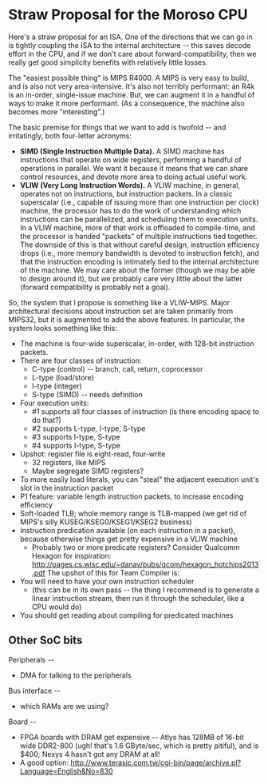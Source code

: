 # Straw Proposal for the Moroso CPU #

Here's a straw proposal for an ISA.  One of the directions that we can go in is tightly coupling the ISA to the internal architecture -- this saves decode effort in the CPU, and if we don't care about forward-compatibility, then we really get good simplicity benefits with relatively little losses.

The "easiest possible thing" is MIPS R4000.  A MIPS is very easy to build, and is also not very area-intensive.  It's also not terribly performant: an R4k is an in-order, single-issue machine.  But, we can augment it in a handful of ways to make it more performant.  (As a consequence, the machine also becomes more "interesting".)

The basic premise for things that we want to add is twofold -- and irritatingly, both four-letter acronyms:

* **SIMD (Single Instruction Multiple Data).**  A SIMD machine has instructions that operate on wide registers, performing a handful of operations in parallel.  We want it because it means that we can share control resources, and devote more area to doing actual useful work.
* **VLIW (Very Long Instruction Words).**  A VLIW machine, in general, operates not on instructions, but instruction packets.  In a classic superscalar (i.e., capable of issuing more than one instruction per clock) machine, the processor has to do the work of understanding which instructions can be parallelized, and scheduling them to execution units.  In a VLIW machine, more of that work is offloaded to compile-time, and the processor is handed "packets" of multiple instructions tied together.  The downside of this is that without careful design, instruction efficiency drops (i.e., more memory bandwidth is devoted to instruction fetch), and that the instruction encoding is intimately tied to the internal architecture of the machine.  We may care about the former (though we may be able to design around it), but we probably care very little about the latter (forward compatibility is probably not a goal).

So, the system that I propose is something like a VLIW-MIPS.  Major architectural decisions about instruction set are taken primarily from MIPS32, but it is augmented to add the above features.  In particular, the system looks something like this:

* The machine is four-wide superscalar, in-order, with 128-bit instruction packets.
* There are four classes of instruction:
  * C-type (control) -- branch, call, return, coprocessor
  * L-type (load/store)
  * I-type (integer)
  * S-type (SIMD) -- needs definition
* Four execution units:
  * #1 supports all four classes of instruction (is there encoding space to do that?)
  * #2 supports L-type, I-type, S-type
  * #3 supports I-type, S-type
  * #4 supports I-type, S-type
* Upshot: register file is eight-read, four-write
  * 32 registers, like MIPS
  * Maybe segregate SIMD registers?
* To more easily load literals, you can "steal" the adjacent execution unit's slot in the instruction packet
* P1 feature: variable length instruction packets, to increase encoding efficiency
* Soft-loaded TLB; whole memory range is TLB-mapped (we get rid of MIPS's silly KUSEG/KSEG0/KSEG1/KSEG2 business)
* Instruction predication available (on each instruction in a packet), because otherwise things get pretty expensive in a VLIW machine
  * Probably two or more predicate registers?  Consider Qualcomm Hexagon for inspiration: http://pages.cs.wisc.edu/~danav/pubs/qcom/hexagon_hotchips2013.pdf
The upshot of this for Team Compiler is:
* You will need to have your own instruction scheduler
  * (this can be in its own pass -- the thing I recommend is to generate a linear instruction stream, then run it through the scheduler, like a CPU would do)
* You should get reading about compiling for predicated machines

## Other SoC bits ##

Peripherals --
* DMA for talking to the peripherals

Bus interface --
* which RAMs are we using?

Board --
*  FPGA boards with DRAM get expensive -- Atlys has 128MB of 16-bit wide DDR2-800 (ugh!  that's 1.6 GByte/sec, which is pretty pitiful), and is $400; Nexys 4 hasn't got any DRAM at all!
* A good option: http://www.terasic.com.tw/cgi-bin/page/archive.pl?Language=English&No=830

